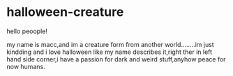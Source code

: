 # halloween-creature

hello peoople!


my name is macc,and im a creature form from another world........im just kindding and i love halloween like my name describes it,right ther in left hand side corner,i have a passion for dark and weird stuff,anyhow peace for now humans.
